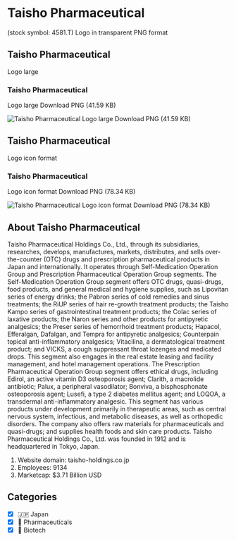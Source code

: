 # Taisho Pharmaceutical
 (stock symbol: 4581.T) Logo in transparent PNG format

## Taisho Pharmaceutical
 Logo large

### Taisho Pharmaceutical
 Logo large Download PNG (41.59 KB)

![Taisho Pharmaceutical
 Logo large Download PNG (41.59 KB)](/img/orig/4581.T_BIG-5aae03b5.png)

## Taisho Pharmaceutical
 Logo icon format

### Taisho Pharmaceutical
 Logo icon format Download PNG (78.34 KB)

![Taisho Pharmaceutical
 Logo icon format Download PNG (78.34 KB)](/img/orig/4581.T-0d6d91eb.png)

## About Taisho Pharmaceutical


Taisho Pharmaceutical Holdings Co., Ltd., through its subsidiaries, researches, develops, manufactures, markets, distributes, and sells over-the-counter (OTC) drugs and prescription pharmaceutical products in Japan and internationally. It operates through Self-Medication Operation Group and Prescription Pharmaceutical Operation Group segments. The Self-Medication Operation Group segment offers OTC drugs, quasi-drugs, food products, and general medical and hygiene supplies, such as Lipovitan series of energy drinks; the Pabron series of cold remedies and sinus treatments; the RiUP series of hair re-growth treatment products; the Taisho Kampo series of gastrointestinal treatment products; the Colac series of laxative products; the Naron series and other products for antipyretic analgesics; the Preser series of hemorrhoid treatment products; Hapacol, Efferalgan, Dafalgan, and Tempra for antipyretic analgesics; Counterpain topical anti-inflammatory analgesics; Vitacilina, a dermatological treatment product; and VICKS, a cough suppressant throat lozenges and medicated drops. This segment also engages in the real estate leasing and facility management, and hotel management operations. The Prescription Pharmaceutical Operation Group segment offers ethical drugs, including Edirol, an active vitamin D3 osteoporosis agent; Clarith, a macrolide antibiotic; Palux, a peripheral vasodilator; Bonviva, a bisphosphonate osteoporosis agent; Lusefi, a type 2 diabetes mellitus agent; and LOQOA, a transdermal anti-inflammatory analgesic. This segment has various products under development primarily in therapeutic areas, such as central nervous system, infectious, and metabolic diseases, as well as orthopedic disorders. The company also offers raw materials for pharmaceuticals and quasi-drugs; and supplies health foods and skin care products. Taisho Pharmaceutical Holdings Co., Ltd. was founded in 1912 and is headquartered in Tokyo, Japan.

1. Website domain: taisho-holdings.co.jp
2. Employees: 9134
3. Marketcap: $3.71 Billion USD


## Categories
- [x] 🇯🇵 Japan
- [x] 💊 Pharmaceuticals
- [x] 🧬 Biotech
